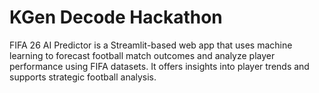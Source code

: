 # KGen Decode Hackathon
FIFA 26 AI Predictor is a Streamlit-based web app that uses machine learning to forecast football match outcomes and analyze player performance using FIFA datasets. 
It offers insights into player trends and supports strategic football analysis.
